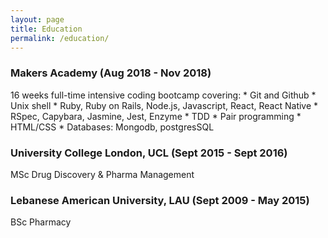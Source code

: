 ```yaml
---
layout: page
title: Education
permalink: /education/
---
```

<h3> Makers Academy (Aug 2018 - Nov 2018) </h3>
 16 weeks full-time intensive coding bootcamp covering:
  * Git and Github
  * Unix shell
  * Ruby, Ruby on Rails, Node.js, Javascript, React, React Native
  * RSpec, Capybara, Jasmine, Jest, Enzyme
  * TDD
  * Pair programming
  * HTML/CSS
  * Databases: Mongodb, postgresSQL

<h3>University College London, UCL (Sept 2015 - Sept 2016)</h3>
MSc Drug Discovery & Pharma Management

<h3>Lebanese American University, LAU (Sept 2009 - May 2015)</h3>
BSc Pharmacy
